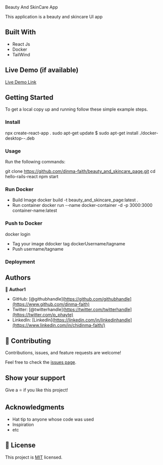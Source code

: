 Beauty And SkinCare App

This application is a beauty and skincare UI app

## Built With

- React Js
- Docker
- TailWind

## Live Demo (if available)

[Live Demo Link](https://livedemo.com)


## Getting Started

To get a local copy up and running follow these simple example steps.

### Install
  npx create-react-app .
  sudo apt-get update
  $ sudo apt-get install ./docker-desktop-<version>-<arch>.deb

### Usage
Run the following commands:
  
  git clone https://github.com/dinma-faith/beauty_and_skincare_page.git
  cd hello-rails-react
  npm start

### Run Docker
- Build Image
  docker build -t beauty_and_skincare_page:latest .
- Run container
  docker run --name docker-container -d -p 3000:3000 container-name:latest
  
### Push to Docker
  docker login
- Tag your image
  ddocker tag <tag-name> dockerUsername/tagname
- Push username/tagname
  
### Deployment



## Authors

👤 **Author1**

- GitHub: [@githubhandle](https://github.com/githubhandle](https://www.github.com/dinma-faith)
- Twitter: [@twitterhandle](https://twitter.com/twitterhandle](https://twitter.com/p_phayte)
- LinkedIn: [LinkedIn](https://linkedin.com/in/linkedinhandle](https://www.linkedin.com/in/chidinma-faith/)

## 🤝 Contributing

Contributions, issues, and feature requests are welcome!

Feel free to check the [issues page](../../issues/).

## Show your support

Give a ⭐️ if you like this project!

## Acknowledgments

- Hat tip to anyone whose code was used
- Inspiration
- etc

## 📝 License

This project is [MIT](./MIT.md) licensed.
